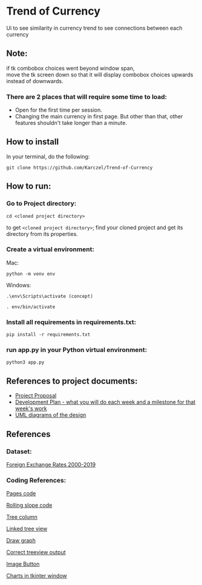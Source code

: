 # Trend of Currency

Ui to see similarity in currency trend to see connections between each currency

## Note:
if tk combobox choices went beyond window span,  <br/>
move the tk screen down so that it will display combobox choices upwards instead of downwards. <br/>
### There are 2 places that will require some time to load:
* Open for the first time per session.
* Changing the main currency in first page.
But other than that, other features shouldn't take longer than a minute.

## How to install
In your terminal, do the following: <br/>
``` 
git clone https://github.com/Karczel/Trend-of-Currency
 ```

## How to run:
### Go to Project directory: <br/>
``` 
cd <cloned project directory>
 ```
to get ```<cloned project directory>```;
find your cloned project and get its directory from its properties.

### Create a virtual environment: <br/>
Mac: <br/>
``` 
python -m venv env
 ```

Windows: <br/>
```
.\env\Scripts\activate (concept)
```
```
. env/bin/activate
```

### Install all requirements in requirements.txt: <br/>
``` 
pip install -r requirements.txt
 ```

### run app.py in your Python virtual environment:<br/>
```
python3 app.py
```

## References to project documents:
* [Project Proposal]()
* [Development Plan - what you will do each week and a milestone for that week's work]()
* [UML diagrams of the design]()

## References

### Dataset: <br/>
[Foreign Exchange Rates 2000-2019](https://www.kaggle.com/datasets/brunotly/foreign-exchange-rates-per-dollar-20002019)<br/>


### Coding References:<br/>

[Pages code](https://stackoverflow.com/questions/14817210/using-buttons-in-tkinter-to-navigate-to-different-pages-of-the-application)<br/>

[Rolling slope code](https://stackoverflow.com/questions/42138357/pandas-rolling-slope-calculation)<br/>

[Tree column](https://stackoverflow.com/questions/44331033/python-tkinter-treeview-column-sizes)<br/>

[Linked tree view](https://stackoverflow.com/questions/61404261/tkinter-selecting-an-item-from-a-treeview-using-single-click-instead-of-double)<br/>

[Draw graph](https://matplotlib.org/2.0.2/examples/user_interfaces/embedding_in_tk.html)<br/>

[Correct treeview output](https://stackoverflow.com/questions/34166030/obtaining-last-value-of-dataframe-column-without-index)<br/>

[Image Button](https://www.youtube.com/watch?v=6VbzpWL49Q4)<br/>

[Charts in tkinter window](https://datatofish.com/matplotlib-charts-tkinter-gui/)<br/>
